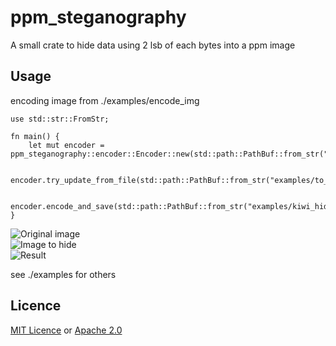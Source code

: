 # ppm_steganography
A small crate to hide data using 2 lsb of each bytes into a ppm image
## Usage
encoding image from ./examples/encode_img
```
use std::str::FromStr;

fn main() {
    let mut encoder = ppm_steganography::encoder::Encoder::new(std::path::PathBuf::from_str("examples/kiwi.ppm").unwrap()).unwrap();

    encoder.try_update_from_file(std::path::PathBuf::from_str("examples/to_hide.ppm").unwrap()).unwrap();

    encoder.encode_and_save(std::path::PathBuf::from_str("examples/kiwi_hidden_image.ppm").unwrap()).unwrap();
}
```
![Original image](examples/kiwi.ppm)    
![Image to hide](examples/to_hide.ppm)    
![Result](examples/kiwi_hidden_image.ppm)     

see ./examples for others

## Licence
[MIT Licence](https://spdx.org/licenses/MIT.html) or [Apache 2.0](https://spdx.org/licenses/Apache-2.0.html)